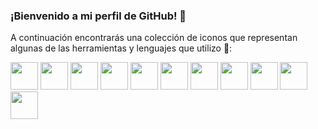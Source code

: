 ### ¡Bienvenido a mi perfil de GitHub! 👋

A continuación encontrarás una colección de iconos que representan algunas de las herramientas y lenguajes que utilizo 🔽:

<p align="left">
  <img src="https://img.icons8.com/color/96/000000/html-5.png" width="44"/>
  <img src="https://img.icons8.com/color/96/000000/css3.png" width="44"/>
  <img src="https://img.icons8.com/color/96/000000/javascript.png" width="44"/>
  <img src="https://img.icons8.com/color/96/000000/vue-js.png" width="44"/>
  <img src="https://img.icons8.com/color/96/000000/laravel.png" width="44"/>
  <img src="https://img.icons8.com/color/96/000000/php-logo.png" width="44"/>
  <img src="https://img.icons8.com/color/96/000000/bootstrap.png" width="44"/>
  <img src="https://img.icons8.com/color/96/000000/java-coffee-cup-logo.png" width="44"/>
  <img src="https://img.icons8.com/color/96/000000/sass.png" width="44"/>
  <img src="https://img.icons8.com/ios-filled/100/000000/astro.png" width="44"/>
  <img src="https://img.icons8.com/color/96/000000/tailwind-css.png" width="44"/>
</p>
